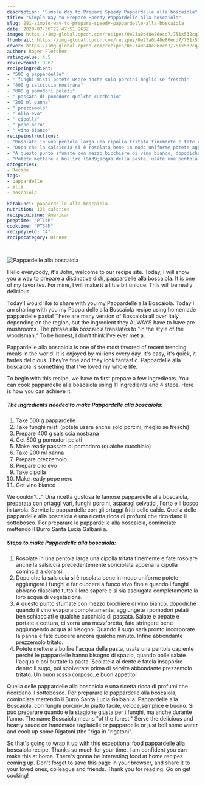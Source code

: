 ```yaml
---
description: "Simple Way to Prepare Speedy Pappardelle alla boscaiola"
title: "Simple Way to Prepare Speedy Pappardelle alla boscaiola"
slug: 281-simple-way-to-prepare-speedy-pappardelle-alla-boscaiola
date: 2020-07-30T22:47:51.263Z
image: https://img-global.cpcdn.com/recipes/0e23a0b48e86ecd7/751x532cq70/pappardelle-alla-boscaiola-recipe-main-photo.jpg
thumbnail: https://img-global.cpcdn.com/recipes/0e23a0b48e86ecd7/751x532cq70/pappardelle-alla-boscaiola-recipe-main-photo.jpg
cover: https://img-global.cpcdn.com/recipes/0e23a0b48e86ecd7/751x532cq70/pappardelle-alla-boscaiola-recipe-main-photo.jpg
author: Roger Fletcher
ratingvalue: 4.5
reviewcount: 9267
recipeingredient:
- "500 g pappardelle"
- " funghi misti potete usare anche solo porcini meglio se freschi"
- "400 g salsiccia nostrana"
- "800 g pomodori pelati"
- " passata di pomodoro qualche cucchiaio"
- "200 ml panna"
- " prezzemolo"
- " olio evo"
- " cipolla"
- " pepe nero"
- " vino bianco"
recipeinstructions:
- "Rosolate in una pentola larga una cipolla tritata finemente e fate rosolare anche la salsiccia precedentemente sbriciolata appena la cipolla comincia a dorarsi."
- "Dopo che la salsiccia si è rosolata bene in modo uniforme potete aggiungere i funghi e far cuocere a fuoco vivo fino a quando i funghi abbiano rilasciato tutto il loro sapore e si sia asciugata completamente la loro acqua di vegetazione."
- "A questo punto sfumate con mezzo bicchiere di vino bianco, dopodiché quando il vino evapora completamente, aggiungete i pomodori pelati ben schiacciati e qualche cucchiaio di passata. Salate e pepate e portate a cottura, ci vorrà una mezz&#39;oretta, fate stringere bene aggiungendo acqua al bisogno. Quando il sugo sarà pronto incorporate la panna e fate cuocere ancora qualche minuto. Infine abbondante prezzemolo tritato."
- "Potete mettere a bollire l&#39;acqua della pasta, usate una pentola capiente perché le pappardelle hanno bisogno di spazio, quando bolle salate l&#39;acqua e poi buttate la pasta. Scolatela al dente e fatela insaporire dentro il sugo, poi spolverate prima di servire abbondante prezzemolo tritato. Un buon rosso corposo..e buon appetito!"
categories:
- Recipe
tags:
- pappardelle
- alla
- boscaiola

katakunci: pappardelle alla boscaiola 
nutrition: 123 calories
recipecuisine: American
preptime: "PT14M"
cooktime: "PT34M"
recipeyield: "4"
recipecategory: Dinner

---
```



![Pappardelle alla boscaiola](https://img-global.cpcdn.com/recipes/0e23a0b48e86ecd7/751x532cq70/pappardelle-alla-boscaiola-recipe-main-photo.jpg)

Hello everybody, it's John, welcome to our recipe site. Today, I will show you a way to prepare a distinctive dish, pappardelle alla boscaiola. It is one of my favorites. For mine, I will make it a little bit unique. This will be really delicious.

Today I would like to share with you my Pappardelle alla Boscaiola. Today I am sharing with you my Pappardelle alla Boscaiola recipe using homemade pappardelle pasta! There are many version of Boscaiola all over Italy depending on the region, but the ingredient they ALWAYS have to have are mushrooms. The phrase alla boscaiola translates to &#34;in the style of the woodsman.&#34; To be honest, I don&#39;t think I&#39;ve ever met a.

Pappardelle alla boscaiola is one of the most favored of recent trending meals in the world. It is enjoyed by millions every day. It's easy, it's quick, it tastes delicious. They're fine and they look fantastic. Pappardelle alla boscaiola is something that I've loved my whole life.


To begin with this recipe, we have to first prepare a few ingredients. You can cook pappardelle alla boscaiola using 11 ingredients and 4 steps. Here is how you can achieve it.

<!--inarticleads1-->

##### The ingredients needed to make Pappardelle alla boscaiola:

1. Take 500 g pappardelle
1. Take  funghi misti (potete usare anche solo porcini, meglio se freschi)
1. Prepare 400 g salsiccia nostrana
1. Get 800 g pomodori pelati
1. Make ready  passata di pomodoro (qualche cucchiaio)
1. Take 200 ml panna
1. Prepare  prezzemolo
1. Prepare  olio evo
1. Take  cipolla
1. Make ready  pepe nero
1. Get  vino bianco


We couldn&#39;t…&#34; Una ricetta gustosa le famose pappardelle alla boscaiola, preparata con ortaggi vari, funghi porcini, asparagi selvatici, l&#39;orto e il bosco in tavola. Servite le pappardelle con gli ortaggi fritti belle calde. Quella delle pappardelle alla boscaiola è una ricetta ricca di profumi che ricordano il sottobosco. Per preparare le pappardelle alla boscaiola, cominciate mettendo il Burro Santa Lucia Galbani a. 

<!--inarticleads2-->

##### Steps to make Pappardelle alla boscaiola:

1. Rosolate in una pentola larga una cipolla tritata finemente e fate rosolare anche la salsiccia precedentemente sbriciolata appena la cipolla comincia a dorarsi.
1. Dopo che la salsiccia si è rosolata bene in modo uniforme potete aggiungere i funghi e far cuocere a fuoco vivo fino a quando i funghi abbiano rilasciato tutto il loro sapore e si sia asciugata completamente la loro acqua di vegetazione.
1. A questo punto sfumate con mezzo bicchiere di vino bianco, dopodiché quando il vino evapora completamente, aggiungete i pomodori pelati ben schiacciati e qualche cucchiaio di passata. Salate e pepate e portate a cottura, ci vorrà una mezz&#39;oretta, fate stringere bene aggiungendo acqua al bisogno. Quando il sugo sarà pronto incorporate la panna e fate cuocere ancora qualche minuto. Infine abbondante prezzemolo tritato.
1. Potete mettere a bollire l&#39;acqua della pasta, usate una pentola capiente perché le pappardelle hanno bisogno di spazio, quando bolle salate l&#39;acqua e poi buttate la pasta. Scolatela al dente e fatela insaporire dentro il sugo, poi spolverate prima di servire abbondante prezzemolo tritato. Un buon rosso corposo..e buon appetito!


Quella delle pappardelle alla boscaiola è una ricetta ricca di profumi che ricordano il sottobosco. Per preparare le pappardelle alla boscaiola, cominciate mettendo il Burro Santa Lucia Galbani a. Pappardelle alla Boscaiola, con funghi porcini-Un piatto facile, veloce,semplice e buono. Si può preparare quando è la stagione giusta per i funghi, ma anche durante l&#39;anno. The name Boscaiola means &#34;of the forest.&#34; Serve the delicious and hearty sauce on handmade tagliatelle or pappardelle or just boil some water and cook up some Rigatoni (the &#34;riga in &#34;rigatoni&#34;. 

So that's going to wrap it up with this exceptional food pappardelle alla boscaiola recipe. Thanks so much for your time. I am confident you can make this at home. There's gonna be interesting food at home recipes coming up. Don't forget to save this page in your browser, and share it to your loved ones, colleague and friends. Thank you for reading. Go on get cooking!
